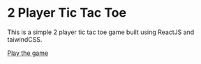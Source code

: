 # 2 Player Tic Tac Toe

This is a simple 2 player tic tac toe game built using ReactJS and taiwindCSS.

[Play the game](https://meghamalge.github.io/TicTacToe/)
